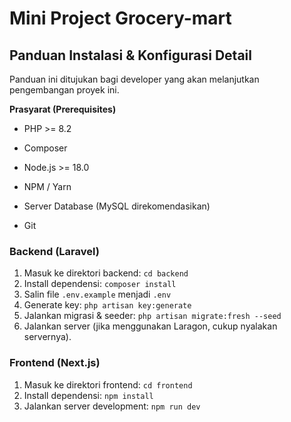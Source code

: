 # Mini Project Grocery-mart 

<!-- ## 1. Project Overview📜

Proyek ini adalah sebuah platform E-Commerce modern yang dibangun dengan
arsitektur headless, memisahkan antara backend (API) dan frontend
(Client). Tujuannya adalah untuk menyediakan solusi pasar digital yang
skalabel, aman, dan kaya fitur, yang melayani tiga peran utama:
Pelanggan (Customer), Pemilik Toko (Owner), dan Admin.

Dengan backend yang kokoh menggunakan Laravel dan frontend yang
interaktif serta cepat menggunakan Next.js, platform ini dirancang untuk
memberikan pengalaman pengguna yang mulus, sekaligus memudahkan
manajemen bagi penjual dan pengawasan bagi administrator. Arsitektur ini
juga memungkinkan fleksibilitas untuk pengembangan di masa depan,
seperti ekspansi ke aplikasi mobile tanpa perlu membangun ulang logika
bisnis inti. -->
<!-- 
## 2. Arsitektur & Teknologi 🛠️

-   **Backend (API): Laravel 11**

    -   Bahasa: PHP 8.2+

    -   Database: MySQL

    -   Manajemen Paket: Composer

    -   Fitur Utama: API RESTful, otentikasi via Sanctum, manajemen peran, integrasi layanan pihak ketiga.


-   **Frontend (Client): Next.js 14**

    -   Bahasa: TypeScript

    -   Framework: React

    -   Manajemen Paket: npm / yarn

    -   Fitur Utama: Server-Side Rendering (SSR) & Static Site Generation (SSG) untuk performa optimal, routing berbasis App Router, desain responsif dengan Tailwind CSS.


-   **Arsitektur: Headless/Decoupled**

    -   Backend hanya berfungsi sebagai penyedia data melalui API.

    -   Frontend berfungsi sebagai \"kepala\" yang mengonsumsi API untuk menampilkan data kepada pengguna.

## 3. Rincian Fitur Berdasarkan Peran

### a. Customer (Pelanggan)

Fokus pada pengalaman belanja yang intuitif dan lengkap.

-   **Otentikasi & Akun:**

    -   Registrasi akun dengan verifikasi email.

    -   Login standar (email & password) dan Login via Google (OAuth 2.0).

    -   Manajemen profil, alamat pengiriman, dan perubahan password.


-   **Alur Belanja:**

    -   Katalog produk dengan pencarian, filter kategori, dan paginasi.

    -   Halaman detail produk dengan galeri gambar, deskripsi, stok, ulasan, dan sesi Tanya Jawab.

    -   Sistem Wishlist untuk menyimpan produk idaman.

-   **Transaksi:**

    -   Keranjang belanja dinamis (tambah, hapus, update kuantitas).

    -   Proses Checkout multi-langkah:

        1.  Pilih alamat.

        2.  Pilih kurir & cek ongkos kirim (Integrasi RajaOngkir API).

        3.  Pilih metode pembayaran (Integrasi Midtrans Payment Gateway).

        4.  Ringkasan pesanan & konfirmasi.

-   **Pasca-Transaksi:**

    -   Halaman \"Pesanan Saya\" dengan riwayat dan status real-time.

    -   Kemampuan untuk memberikan ulasan dan rating pada produk yang telah dibeli.

    -   Sistem Poin Loyalitas yang didapat dari setiap transaksi selesai.

### b. Owner (Pemilik Toko)

Menyediakan semua perangkat yang dibutuhkan untuk mengelola toko online
secara mandiri.

-   **Dashboard Analitik:**

    -   Ringkasan performa toko: Total Pendapatan, Produk Terjual, Pesanan Baru.

    -   Grafik Penjualan dinamis untuk 7 hari terakhir.

    -   Widget untuk produk terlaris, stok menipis, dan ulasan terbaru.

-   **Manajemen Inventaris:**

    -   Operasi CRUD (Create, Read, Update, Delete) penuh untuk produk di tokonya.

    -   Upload gambar produk dan manajemen kategori.

-   **Manajemen Penjualan:**  

    -   Melihat daftar pesanan yang masuk khusus untuk produknya.

    -   Memproses pesanan dengan memperbarui status (misal: \"Paid\", \"Shipped\") dan menginput nomor resi pengiriman.

-   **Interaksi Pelanggan:**

    -   Menjawab pertanyaan yang diajukan pelanggan pada halaman produknya.

### c. Admin

Memiliki hak akses tertinggi untuk pengawasan dan manajemen platform
secara keseluruhan.

-   **Manajemen Pengguna:**

    -   Melihat seluruh pengguna terdaftar di platform.

    -   Mengubah peran pengguna (misalnya, mempromosikan Customer menjadi Owner).

-   **Pengawasan Platform:**

    -   (Potensi Pengembangan) Manajemen kategori global, persetujuan produk, manajemen kupon, dll.  -->

## Panduan Instalasi & Konfigurasi Detail 

Panduan ini ditujukan bagi developer yang akan melanjutkan pengembangan
proyek ini.

**Prasyarat (Prerequisites)**

-   PHP \>= 8.2

-   Composer

-   Node.js \>= 18.0

-   NPM / Yarn

-   Server Database (MySQL direkomendasikan)

-   Git

### Backend (Laravel)

1.  Masuk ke direktori backend: `cd backend`
2.  Install dependensi: `composer install`
3.  Salin file `.env.example` menjadi `.env`
4.  Generate key: `php artisan key:generate`
5.  Jalankan migrasi & seeder: `php artisan migrate:fresh --seed`
6.  Jalankan server (jika menggunakan Laragon, cukup nyalakan servernya).

### Frontend (Next.js)

1.  Masuk ke direktori frontend: `cd frontend`
2.  Install dependensi: `npm install`
3.  Jalankan server development: `npm run dev`